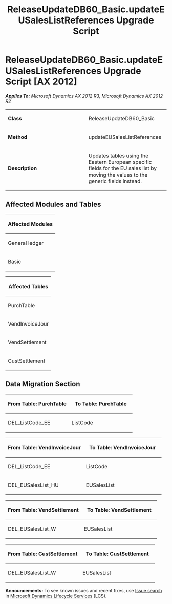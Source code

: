 ﻿---
title: ReleaseUpdateDB60_Basic.updateEUSalesListReferences Upgrade Script
TOCTitle: ReleaseUpdateDB60_Basic.updateEUSalesListReferences Upgrade Script
ms:assetid: 51c04755-0f1c-af31-956d-50837c535798
ms:mtpsurl: https://msdn.microsoft.com/en-us/library/JJ685534(v=AX.60)
ms:contentKeyID: 49708238
ms.date: 05/18/2015
mtps_version: v=AX.60
---

# ReleaseUpdateDB60\_Basic.updateEUSalesListReferences Upgrade Script [AX 2012]


_**Applies To:** Microsoft Dynamics AX 2012 R3, Microsoft Dynamics AX 2012 R2_

<table>
<colgroup>
<col style="width: 50%" />
<col style="width: 50%" />
</colgroup>
<tbody>
<tr class="odd">
<td><p><strong>Class</strong></p></td>
<td><p>ReleaseUpdateDB60_Basic</p></td>
</tr>
<tr class="even">
<td><p><strong>Method</strong></p></td>
<td><p>updateEUSalesListReferences</p></td>
</tr>
<tr class="odd">
<td><p><strong>Description</strong></p></td>
<td><p>Updates tables using the Eastern European specific fields for the EU sales list by moving the values to the generic fields instead.</p></td>
</tr>
</tbody>
</table>


## Affected Modules and Tables

<table>
<colgroup>
<col style="width: 100%" />
</colgroup>
<thead>
<tr class="header">
<th><p>Affected Modules</p></th>
</tr>
</thead>
<tbody>
<tr class="odd">
<td><p>General ledger</p></td>
</tr>
<tr class="even">
<td><p>Basic</p></td>
</tr>
</tbody>
</table>


<table>
<colgroup>
<col style="width: 100%" />
</colgroup>
<thead>
<tr class="header">
<th><p>Affected Tables</p></th>
</tr>
</thead>
<tbody>
<tr class="odd">
<td><p>PurchTable</p></td>
</tr>
<tr class="even">
<td><p>VendInvoiceJour</p></td>
</tr>
<tr class="odd">
<td><p>VendSettlement</p></td>
</tr>
<tr class="even">
<td><p>CustSettlement</p></td>
</tr>
</tbody>
</table>


## Data Migration Section

<table>
<colgroup>
<col style="width: 50%" />
<col style="width: 50%" />
</colgroup>
<thead>
<tr class="header">
<th><p>From Table: PurchTable</p></th>
<th><p>To Table: PurchTable</p></th>
</tr>
</thead>
<tbody>
<tr class="odd">
<td><p>DEL_ListCode_EE</p></td>
<td><p>ListCode</p></td>
</tr>
</tbody>
</table>


<table>
<colgroup>
<col style="width: 50%" />
<col style="width: 50%" />
</colgroup>
<thead>
<tr class="header">
<th><p>From Table: VendInvoiceJour</p></th>
<th><p>To Table: VendInvoiceJour</p></th>
</tr>
</thead>
<tbody>
<tr class="odd">
<td><p>DEL_ListCode_EE</p></td>
<td><p>ListCode</p></td>
</tr>
<tr class="even">
<td><p>DEL_EUSalesList_HU</p></td>
<td><p>EUSalesList</p></td>
</tr>
</tbody>
</table>


<table>
<colgroup>
<col style="width: 50%" />
<col style="width: 50%" />
</colgroup>
<thead>
<tr class="header">
<th><p>From Table: VendSettlement</p></th>
<th><p>To Table: VendSettlement</p></th>
</tr>
</thead>
<tbody>
<tr class="odd">
<td><p>DEL_EUSalesList_W</p></td>
<td><p>EUSalesList</p></td>
</tr>
</tbody>
</table>


<table>
<colgroup>
<col style="width: 50%" />
<col style="width: 50%" />
</colgroup>
<thead>
<tr class="header">
<th><p>From Table: CustSettlement</p></th>
<th><p>To Table: CustSettlement</p></th>
</tr>
</thead>
<tbody>
<tr class="odd">
<td><p>DEL_EUSalesList_W</p></td>
<td><p>EUSalesList</p></td>
</tr>
</tbody>
</table>

  
**Announcements:** To see known issues and recent fixes, use [Issue search](http://go.microsoft.com/fwlink/?linkid=389258) in [Microsoft Dynamics Lifecycle Services](http://go.microsoft.com/fwlink/?linkid=306505) (LCS).

